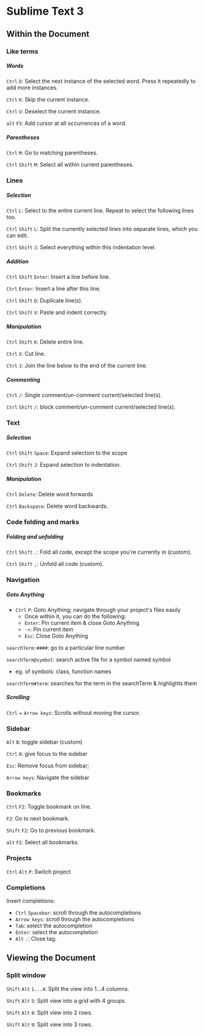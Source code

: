 # Sublime Text 3
## Within the Document

### Like terms

##### Words

`Ctrl` `D`: Select the next instance of the selected word. Press it repeatedly to add more instances.

`Ctrl` `K`: Skip the current instance.

`Ctrl` `U`: Deselect the current instance.

`alt` `F3`: Add cursor at all occurrences of a word.


##### Parentheses

`Ctrl` `M`: Go to matching parentheses.

`Ctrl` `Shift` `M`: Select all within current parentheses.

### Lines

##### Selection

`Ctrl` `L`: Select to the entire current line. Repeat to select the following lines too.

`Ctrl` `Shift` `L`: Split the currently selected lines into separate lines, which you can edit.

`Ctrl` `Shift` `J`: Select everything within this indentation level.


##### Addition

`Ctrl` `Shift` `Enter`: Insert a line before line.

`Ctrl` `Enter`: Insert a line after this line.

`Ctrl` `Shift` `D`: Duplicate line(s).

`Ctrl` `Shift` `V`: Paste and indent correctly.


##### Manipulation

`Ctrl` `Shift` `K`: Delete entire line.

`Ctrl` `X`: Cut line.

`Ctrl` `J`: Join the line below to the end of the current line.


##### Commenting

`Ctrl` `/`: Single comment/un-comment current/selected line(s).

`Ctrl` `Shift` `/`: block comment/un-comment current/selected line(s).

### Text

##### Selection

`Ctrl` `Shift` `Space`: Expand selection to the scope

`Ctrl` `Shift` `J`: Expand selection to indentation. 

##### Manipulation

`Ctrl` `Delete`: Delete word forwards

`Ctrl` `Backspace`: Delete word backwards.

### Code folding and marks

##### Folding and unfolding

`Ctrl` `Shift` `.`: Fold all code, except the scope you're currently in (custom).

`Ctrl` `Shift` `,`: Unfold all code (custom).

### Navigation

##### Goto Anything

* `Ctrl` `P`: Goto Anything; navigate through your project's files easily
    * Once within it, you can do the following:
    * `Enter`: Pin current item & close Goto Anything
    * `->`: Pin current item
    * `Esc`: Close Goto Anything

`searchTerm:####`: go to a particular line number

`searchTerm@symbol`: search active file for a symbol named symbol
* eg. of symbols: class, function names

`searchTerm#term`: searches for the term in the searchTerm & highlights them


##### Scrolling

`Ctrl` + `Arrow keys`: Scrolls without moving the cursor.

### Sidebar

`Alt` `B`: toggle sidebar (custom)

`Ctrl` `0`: give focus to the sidebar

`Esc`: Remove focus from sidebar;

`Arrow keys`: Navigate the sidebar

### Bookmarks

`Ctrl` `F2`: Toggle bookmark on line.

`F2`: Go to next bookmark.

`Shift` `F2`: Go to previous bookmark.

`alt` `F2`: Select all bookmarks.

### Projects

`Ctrl` `Alt` `P`: Switch project

### Completions

Insert completions:
* `Ctrl` `Spacebar`: scroll through the autocompletions
* `Arrow keys`: scroll through the autocompletions
* `Tab`: select the autocompletion
* `Enter`: select the autocompletion
* `Alt` `.`: Close tag.

## Viewing the Document

### Split window

`Shift` `Alt` `1...4`: Split the view into 1...4 columns.

`Shift` `Alt` `5`: Split view into a grid with 4 groups.

`Shift` `Alt` `8`: Split view into 2 rows.

`Shift` `Alt` `9`: Split view into 3 rows.
